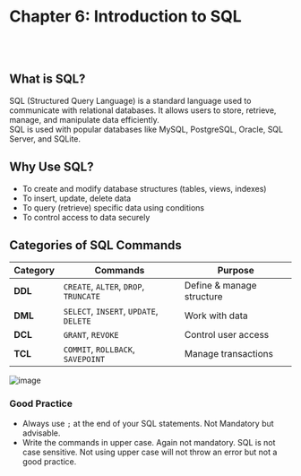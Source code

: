#
# Chapter 6: Introduction to SQL
<br>
<br>


## What is SQL?
SQL (Structured Query Language) is a standard language used to communicate with relational databases. It allows users to store, retrieve, manage, and manipulate data efficiently.
<br>
SQL is used with popular databases like MySQL, PostgreSQL, Oracle, SQL Server, and SQLite.

## Why Use SQL?
- To create and modify database structures (tables, views, indexes)
- To insert, update, delete data
- To query (retrieve) specific data using conditions
- To control access to data securely

## Categories of SQL Commands
| Category | Commands                               | Purpose                   |
| -------- | -------------------------------------- | ------------------------- |
| **DDL**  | `CREATE`, `ALTER`, `DROP`, `TRUNCATE`  | Define & manage structure |
| **DML**  | `SELECT`, `INSERT`, `UPDATE`, `DELETE` | Work with data            |
| **DCL**  | `GRANT`, `REVOKE`                      | Control user access       |
| **TCL**  | `COMMIT`, `ROLLBACK`, `SAVEPOINT`      | Manage transactions       |


![image](https://github.com/user-attachments/assets/a0705f00-c7f9-405d-9535-f45523c552f4)


### Good Practice
- Always use `;` at the end of your SQL statements. Not Mandatory but advisable.
- Write the commands in upper case. Again not mandatory. SQL is not case sensitive. Not using upper case will not throw an error but not a good practice.
